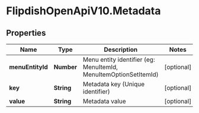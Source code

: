 # FlipdishOpenApiV10.Metadata

## Properties
Name | Type | Description | Notes
------------ | ------------- | ------------- | -------------
**menuEntityId** | **Number** | Menu entity identifier (eg: MenuItemId, MenuItemOptionSetItemId) | [optional] 
**key** | **String** | Metadata key (Unique identifier) | [optional] 
**value** | **String** | Metadata value | [optional] 


